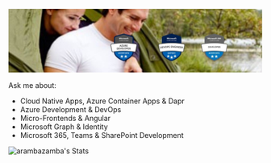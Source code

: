 ![header](_images/header.jpg)

Ask me about: 

- Cloud Native Apps, Azure Container Apps & Dapr
- Azure Development & DevOps
- Micro-Frontends & Angular 
- Microsoft Graph & Identity
- Microsoft 365, Teams & SharePoint Development

![arambazamba's Stats](https://github-readme-stats.vercel.app/api?username=arambazamba&theme=vue-dark&show_icons=true&hide_border=true&count_private=true)
